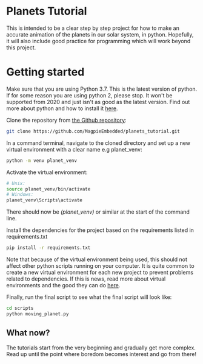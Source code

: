 # Planets Tutorial

This is intended to be a clear step by step project for how to make an accurate animation of the planets in our solar system, in python.
Hopefully, it will also include good practice for programming which will work beyond this project.

# Getting started
Make sure that you are using Python 3.7. This is the latest version of python. 
If for some reason you are using python 2, please stop. 
It won't be supported from 2020 and just isn't as good as the latest version.
Find out more about python and how to install it [here](https://www.python.org).

Clone the repository from [the Github repository](https://github.com/MagpieEmbedded/planets_tutorial.git):
```bash
git clone https://github.com/MagpieEmbedded/planets_tutorial.git
```

In a command terminal, navigate to the cloned directory and set up a new virtual environment with a clear name e.g planet_venv:
```bash
python -m venv planet_venv
```
Activate the virtual environment:
```bash
# Unix:
source planet_venv/bin/activate
# Windows:
planet_venv\Scripts\activate
```
There should now be *(planet_venv)* or similar at the start of the command line.

Install the dependencies for the project based on the requirements listed in requirements.txt
```bash
pip install -r requirements.txt
```
Note that because of the virtual environment being used, this should not affect other python scripts running on your computer.
It is quite common to create a new virtual environment for each new project to prevent problems related to dependencies. If this is news, read more about virtual environments and the good they can do [here](https://realpython.com/python-virtual-environments-a-primer/).

Finally, run the final script to see what the final script will look like:
```bash
cd scripts
python moving_planet.py
```

## What now?
The tutorials start from the very beginning and gradually get more complex.
Read up until the point where boredom becomes interest and go from there!
